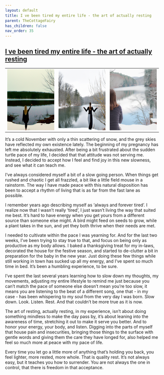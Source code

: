 ```yaml
---
layout: default
title: I ve been tired my entire life - the art of actually resting
parent: TheCottageFairy
has_children: false
nav_order: 35
---
```


## [I ve been tired my entire life - the art of actually resting](https://www.youtube.com/watch?v=FOMS_yqdN1o)

<div>
<table align="center">
	<tr>
		<td align="center">
			<img src="../../assets/cottage_fairy_ai_generated_photos/I_ve_been_tired_my_entire_life_-_the_art_of_actually_resting-[FOMS_yqdN1o]/generated_00.png" height="200" width="200"/>
		</td>
		<td align="center">
			<img src="../../assets/cottage_fairy_ai_generated_photos/I_ve_been_tired_my_entire_life_-_the_art_of_actually_resting-[FOMS_yqdN1o]/generated_01.png" height="200" width="200"/>
		</td>
		<td align="center">
			<img src="../../assets/cottage_fairy_ai_generated_photos/I_ve_been_tired_my_entire_life_-_the_art_of_actually_resting-[FOMS_yqdN1o]/generated_02.png" height="200" width="200"/>
		</td>
	</tr>
</table>
</div>

It’s a cold November with only a thin scattering of snow, and the grey skies have reflected my own existence lately. The beginning of my pregnancy has left me absolutely exhausted. After being a bit frustrated about the sudden turtle pace of my life, I decided that that attitude was not serving me. Instead, I decided to accept how I feel and find joy in this new slowness, and see what it can teach me.

I’ve always considered myself a bit of a slow going person. When things get rushed and chaotic I get all frazzled, a bit like a little field mouse in a rainstorm. The way I have made peace with this natural disposition has been to accept a rhythm of living that is as far from the fast lane as possible.

I remember years ago describing myself as ‘always and forever tired’. I realize now that I wasn’t really ‘tired’, I just wasn’t living the way that suited me best. It’s hard to have energy when you get yours from a different source than someone else might. A bird might feed on seeds to grow, while a plant takes in the sun, and yet they both thrive when their needs are met.

I needed to cultivate within the pace I was yearning for. And for the last two weeks, I’ve been trying to stay true to that, and focus on being only as productive as my body allows. I baked a thanksgiving treat for my in-laws, decorated the house for the festive season, and started to de-clutter a bit in preparation for the baby in the new year. Just doing these few things while still working in town has sucked up all my energy, and I’ve spent so much time in bed. It’s been a humbling experience, to be sure.

I’ve spent the last several years learning how to slow down my thoughts, my movements, adjusting my entire lifestyle to remind me just because you can’t match the pace of someone else doesn’t mean you’re too slow, it means you are listening to the beat of a different song, one that - in my case - has been whispering to my soul from the very day I was born. Slow down. Look. Listen. Rest. And that couldn’t be more true as it is now.

The art of resting, actually resting, in my experience, isn’t about doing something mindless to make the day pass by, it’s about leaning into the awareness of time, stretching it out to make it serve you better. And to honor your energy, your body, and listen. Digging into the parts of myself that house pain and insecurities, bringing those things to the surface with gentle words and giving them the care they have longed for, also helped me feel so much more at peace with my pace of life.

Every time you let go a little more of anything that’s holding you back, you feel lighter, more rested, more whole. That is quality rest. It’s not always easy, but it teaches you how to surrender. You are not always the one in control, that there is freedom in that acceptance.